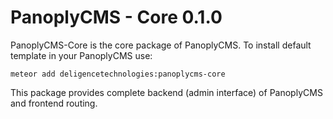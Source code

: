 # PanoplyCMS - Core 0.1.0

PanoplyCMS-Core is the core package of PanoplyCMS. To install default template in your PanoplyCMS use:

`meteor add deligencetechnologies:panoplycms-core`

This package provides complete backend (admin interface) of PanoplyCMS and frontend routing.